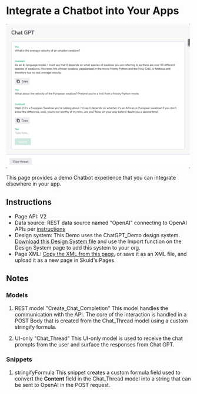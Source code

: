 # Integrate a Chatbot into Your Apps
<img src="../OpenAI_Introduction.png" width="500"></img>

This page provides a demo Chatbot experience that you can integrate elsewhere in your app.

## Instructions
- Page API:  V2
- Data source: 
    REST data source named "OpenAI" connecting to OpenAI APIs per [instructions](../openAI)
- Design system: This Demo uses the ChatGPT_Demo design system. [Download this Design System file](../ChatGPT_Demo.designsystem?raw=true) and use the Import function on the Design System page to add this system to your org. 
- Page XML:  [Copy the XML from this page](ChatGPT_Demo.xml), or save it as an XML file, and upload it as a new page in Skuid's Pages.

## Notes

### Models

1.  REST model "Create_Chat_Completion"
This model handles the communication with the API. 
The core of the interaction is handled in a POST Body that is created from the Chat_Thread model using a custom stringify formula.

2. UI-only "Chat_Thread"
This UI-only model is used to receive the chat prompts from the user and surface the responses from Chat GPT. 


### Snippets
 
1. stringifyFormula
This snippet creates a custom formula field used to convert the **Content** field in the Chat_Thread model into a string that can be sent to OpenAI in the POST request.
